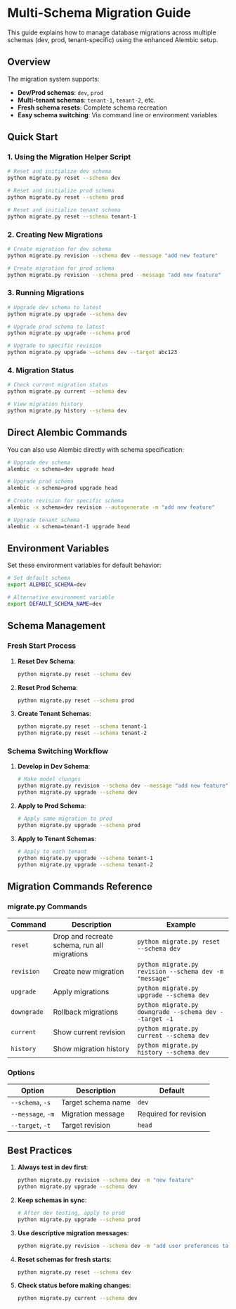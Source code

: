 # Multi-Schema Migration Guide

This guide explains how to manage database migrations across multiple schemas (dev, prod, tenant-specific) using the enhanced Alembic setup.

## Overview

The migration system supports:
- **Dev/Prod schemas**: `dev`, `prod` 
- **Multi-tenant schemas**: `tenant-1`, `tenant-2`, etc.
- **Fresh schema resets**: Complete schema recreation
- **Easy schema switching**: Via command line or environment variables

## Quick Start

### 1. Using the Migration Helper Script

```bash
# Reset and initialize dev schema
python migrate.py reset --schema dev

# Reset and initialize prod schema  
python migrate.py reset --schema prod

# Reset and initialize tenant schema
python migrate.py reset --schema tenant-1
```

### 2. Creating New Migrations

```bash
# Create migration for dev schema
python migrate.py revision --schema dev --message "add new feature"

# Create migration for prod schema
python migrate.py revision --schema prod --message "add new feature"
```

### 3. Running Migrations

```bash
# Upgrade dev schema to latest
python migrate.py upgrade --schema dev

# Upgrade prod schema to latest
python migrate.py upgrade --schema prod

# Upgrade to specific revision
python migrate.py upgrade --schema dev --target abc123
```

### 4. Migration Status

```bash
# Check current migration status
python migrate.py current --schema dev

# View migration history
python migrate.py history --schema dev
```

## Direct Alembic Commands

You can also use Alembic directly with schema specification:

```bash
# Upgrade dev schema
alembic -x schema=dev upgrade head

# Upgrade prod schema  
alembic -x schema=prod upgrade head

# Create revision for specific schema
alembic -x schema=dev revision --autogenerate -m "add new feature"

# Upgrade tenant schema
alembic -x schema=tenant-1 upgrade head
```

## Environment Variables

Set these environment variables for default behavior:

```bash
# Set default schema
export ALEMBIC_SCHEMA=dev

# Alternative environment variable
export DEFAULT_SCHEMA_NAME=dev
```

## Schema Management

### Fresh Start Process

1. **Reset Dev Schema**:
   ```bash
   python migrate.py reset --schema dev
   ```

2. **Reset Prod Schema**:
   ```bash
   python migrate.py reset --schema prod
   ```

3. **Create Tenant Schemas**:
   ```bash
   python migrate.py reset --schema tenant-1
   python migrate.py reset --schema tenant-2
   ```

### Schema Switching Workflow

1. **Develop in Dev Schema**:
   ```bash
   # Make model changes
   python migrate.py revision --schema dev --message "add new feature"
   python migrate.py upgrade --schema dev
   ```

2. **Apply to Prod Schema**:
   ```bash
   # Apply same migration to prod
   python migrate.py upgrade --schema prod
   ```

3. **Apply to Tenant Schemas**:
   ```bash
   # Apply to each tenant
   python migrate.py upgrade --schema tenant-1
   python migrate.py upgrade --schema tenant-2
   ```

## Migration Commands Reference

### migrate.py Commands

| Command | Description | Example |
|---------|-------------|---------|
| `reset` | Drop and recreate schema, run all migrations | `python migrate.py reset --schema dev` |
| `revision` | Create new migration | `python migrate.py revision --schema dev -m "message"` |
| `upgrade` | Apply migrations | `python migrate.py upgrade --schema dev` |
| `downgrade` | Rollback migrations | `python migrate.py downgrade --schema dev --target -1` |
| `current` | Show current revision | `python migrate.py current --schema dev` |
| `history` | Show migration history | `python migrate.py history --schema dev` |

### Options

| Option | Description | Default |
|--------|-------------|---------|
| `--schema`, `-s` | Target schema name | `dev` |
| `--message`, `-m` | Migration message | Required for revision |
| `--target`, `-t` | Target revision | `head` |

## Best Practices

1. **Always test in dev first**:
   ```bash
   python migrate.py revision --schema dev -m "new feature"
   python migrate.py upgrade --schema dev
   ```

2. **Keep schemas in sync**:
   ```bash
   # After dev testing, apply to prod
   python migrate.py upgrade --schema prod
   ```

3. **Use descriptive migration messages**:
   ```bash
   python migrate.py revision --schema dev -m "add user preferences table"
   ```

4. **Reset schemas for fresh starts**:
   ```bash
   python migrate.py reset --schema dev
   ```

5. **Check status before making changes**:
   ```bash
   python migrate.py current --schema dev
   ```